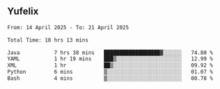 ## Yufelix

<!--START_SECTION:waka-->

```txt
From: 14 April 2025 - To: 21 April 2025

Total Time: 10 hrs 13 mins

Java           7 hrs 38 mins   ██████████████████▓░░░░░░   74.80 %
YAML           1 hr 19 mins    ███▒░░░░░░░░░░░░░░░░░░░░░   12.99 %
XML            1 hr            ██▒░░░░░░░░░░░░░░░░░░░░░░   09.92 %
Python         6 mins          ▒░░░░░░░░░░░░░░░░░░░░░░░░   01.07 %
Bash           4 mins          ▒░░░░░░░░░░░░░░░░░░░░░░░░   00.78 %
```

<!--END_SECTION:waka-->

